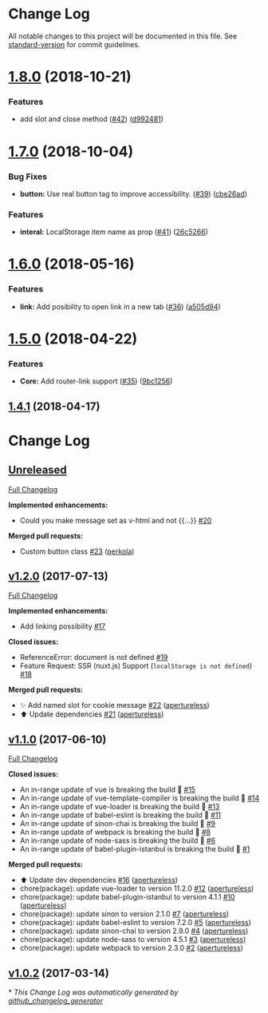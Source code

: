 # Change Log

All notable changes to this project will be documented in this file. See [standard-version](https://github.com/conventional-changelog/standard-version) for commit guidelines.

<a name="1.8.0"></a>
# [1.8.0](https://github.com/apertureless/vue-cookie-law/compare/v1.7.0...v1.8.0) (2018-10-21)


### Features

* add slot and close method ([#42](https://github.com/apertureless/vue-cookie-law/issues/42)) ([d992481](https://github.com/apertureless/vue-cookie-law/commit/d992481))



<a name="1.7.0"></a>
# [1.7.0](https://github.com/apertureless/vue-cookie-law/compare/v1.6.0...v1.7.0) (2018-10-04)


### Bug Fixes

* **button:** Use real button tag to improve accessibility. ([#39](https://github.com/apertureless/vue-cookie-law/issues/39)) ([cbe26ad](https://github.com/apertureless/vue-cookie-law/commit/cbe26ad))


### Features

* **interal:** LocalStorage item name as prop ([#41](https://github.com/apertureless/vue-cookie-law/issues/41)) ([26c5266](https://github.com/apertureless/vue-cookie-law/commit/26c5266))



<a name="1.6.0"></a>
# [1.6.0](https://github.com/apertureless/vue-cookie-law/compare/v1.5.0...v1.6.0) (2018-05-16)


### Features

* **link:** Add posibility to open link in a new tab ([#36](https://github.com/apertureless/vue-cookie-law/issues/36)) ([a505d94](https://github.com/apertureless/vue-cookie-law/commit/a505d94))



<a name="1.5.0"></a>
# [1.5.0](https://github.com/apertureless/vue-cookie-law/compare/v1.4.1...v1.5.0) (2018-04-22)


### Features

* **Core:** Add router-link support ([#35](https://github.com/apertureless/vue-cookie-law/issues/35)) ([9bc1256](https://github.com/apertureless/vue-cookie-law/commit/9bc1256))



<a name="1.4.1"></a>
## [1.4.1](https://github.com/apertureless/vue-cookie-law/compare/v1.4.0...v1.4.1) (2018-04-17)



# Change Log

## [Unreleased](https://github.com/apertureless/vue-cookie-law/tree/HEAD)

[Full Changelog](https://github.com/apertureless/vue-cookie-law/compare/v1.2.0...HEAD)

**Implemented enhancements:**

- Could you make message set as v-html and not {{...}}  [\#20](https://github.com/apertureless/vue-cookie-law/issues/20)

**Merged pull requests:**

- Custom button class [\#23](https://github.com/apertureless/vue-cookie-law/pull/23) ([perkola](https://github.com/perkola))

## [v1.2.0](https://github.com/apertureless/vue-cookie-law/tree/v1.2.0) (2017-07-13)
[Full Changelog](https://github.com/apertureless/vue-cookie-law/compare/v1.1.0...v1.2.0)

**Implemented enhancements:**

- Add linking possibility [\#17](https://github.com/apertureless/vue-cookie-law/issues/17)

**Closed issues:**

- ReferenceError: document is not defined [\#19](https://github.com/apertureless/vue-cookie-law/issues/19)
- Feature Request: SSR \(nuxt.js\) Support \(`localStorage is not defined`\) [\#18](https://github.com/apertureless/vue-cookie-law/issues/18)

**Merged pull requests:**

- ✨ Add named slot for cookie message [\#22](https://github.com/apertureless/vue-cookie-law/pull/22) ([apertureless](https://github.com/apertureless))
- ⬆️ Update dependencies [\#21](https://github.com/apertureless/vue-cookie-law/pull/21) ([apertureless](https://github.com/apertureless))

## [v1.1.0](https://github.com/apertureless/vue-cookie-law/tree/v1.1.0) (2017-06-10)
[Full Changelog](https://github.com/apertureless/vue-cookie-law/compare/v1.0.2...v1.1.0)

**Closed issues:**

- An in-range update of vue is breaking the build 🚨 [\#15](https://github.com/apertureless/vue-cookie-law/issues/15)
- An in-range update of vue-template-compiler is breaking the build 🚨 [\#14](https://github.com/apertureless/vue-cookie-law/issues/14)
- An in-range update of vue-loader is breaking the build 🚨 [\#13](https://github.com/apertureless/vue-cookie-law/issues/13)
- An in-range update of babel-eslint is breaking the build 🚨 [\#11](https://github.com/apertureless/vue-cookie-law/issues/11)
- An in-range update of sinon-chai is breaking the build 🚨 [\#9](https://github.com/apertureless/vue-cookie-law/issues/9)
- An in-range update of webpack is breaking the build 🚨 [\#8](https://github.com/apertureless/vue-cookie-law/issues/8)
- An in-range update of node-sass is breaking the build 🚨 [\#6](https://github.com/apertureless/vue-cookie-law/issues/6)
- An in-range update of babel-plugin-istanbul is breaking the build 🚨 [\#1](https://github.com/apertureless/vue-cookie-law/issues/1)

**Merged pull requests:**

- ⬆️ Update dev dependencies [\#16](https://github.com/apertureless/vue-cookie-law/pull/16) ([apertureless](https://github.com/apertureless))
- chore\(package\): update vue-loader to version 11.2.0 [\#12](https://github.com/apertureless/vue-cookie-law/pull/12) ([apertureless](https://github.com/apertureless))
- chore\(package\): update babel-plugin-istanbul to version 4.1.1 [\#10](https://github.com/apertureless/vue-cookie-law/pull/10) ([apertureless](https://github.com/apertureless))
- chore\(package\): update sinon to version 2.1.0 [\#7](https://github.com/apertureless/vue-cookie-law/pull/7) ([apertureless](https://github.com/apertureless))
- chore\(package\): update babel-eslint to version 7.2.0 [\#5](https://github.com/apertureless/vue-cookie-law/pull/5) ([apertureless](https://github.com/apertureless))
- chore\(package\): update sinon-chai to version 2.9.0 [\#4](https://github.com/apertureless/vue-cookie-law/pull/4) ([apertureless](https://github.com/apertureless))
- chore\(package\): update node-sass to version 4.5.1 [\#3](https://github.com/apertureless/vue-cookie-law/pull/3) ([apertureless](https://github.com/apertureless))
- chore\(package\): update webpack to version 2.3.0 [\#2](https://github.com/apertureless/vue-cookie-law/pull/2) ([apertureless](https://github.com/apertureless))

## [v1.0.2](https://github.com/apertureless/vue-cookie-law/tree/v1.0.2) (2017-03-14)


\* *This Change Log was automatically generated by [github_changelog_generator](https://github.com/skywinder/Github-Changelog-Generator)*